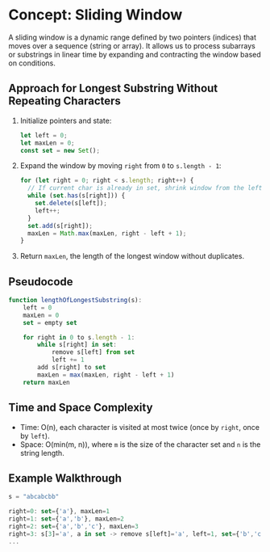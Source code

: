  # Concept: Sliding Window

 A sliding window is a dynamic range defined by two pointers (indices) that moves over a sequence (string or array). It allows us to process subarrays or substrings in linear time by expanding and contracting the window based on conditions.

 ## Approach for Longest Substring Without Repeating Characters

 1. Initialize pointers and state:
    ```js
    let left = 0;
    let maxLen = 0;
    const set = new Set();
    ```
 2. Expand the window by moving `right` from `0` to `s.length - 1`:
    ```js
    for (let right = 0; right < s.length; right++) {
      // If current char is already in set, shrink window from the left
      while (set.has(s[right])) {
        set.delete(s[left]);
        left++;
      }
      set.add(s[right]);
      maxLen = Math.max(maxLen, right - left + 1);
    }
    ```
 3. Return `maxLen`, the length of the longest window without duplicates.

 ## Pseudocode
 ```js
 function lengthOfLongestSubstring(s):
     left = 0
     maxLen = 0
     set = empty set

     for right in 0 to s.length - 1:
         while s[right] in set:
             remove s[left] from set
             left += 1
         add s[right] to set
         maxLen = max(maxLen, right - left + 1)
     return maxLen
 ```

 ## Time and Space Complexity
 - Time: O(n), each character is visited at most twice (once by `right`, once by `left`).
 - Space: O(min(m, n)), where `m` is the size of the character set and `n` is the string length.

 ## Example Walkthrough
 ```js
 s = "abcabcbb"
 
 right=0: set={'a'}, maxLen=1
 right=1: set={'a','b'}, maxLen=2
 right=2: set={'a','b','c'}, maxLen=3
 right=3: s[3]='a', a in set -> remove s[left]='a', left=1, set={'b','c'}; add 'a'; maxLen=3
 ...
 ```